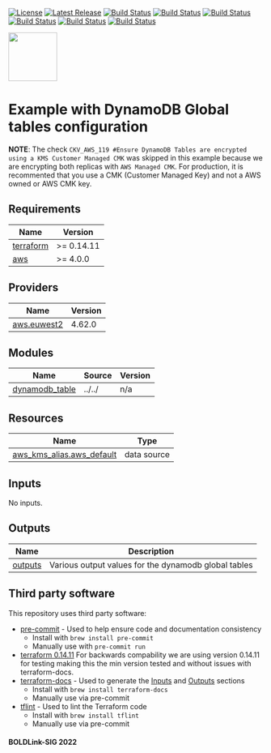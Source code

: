 [![License](https://img.shields.io/badge/License-Apache-blue.svg)](https://github.com/boldlink/terraform-aws-dynamodb/blob/main/LICENSE)
[![Latest Release](https://img.shields.io/github/release/boldlink/terraform-aws-dynamodb.svg)](https://github.com/boldlink/terraform-aws-dynamodb/releases/latest)
[![Build Status](https://github.com/boldlink/terraform-aws-dynamodb/actions/workflows/update.yaml/badge.svg)](https://github.com/boldlink/terraform-aws-dynamodb/actions)
[![Build Status](https://github.com/boldlink/terraform-aws-dynamodb/actions/workflows/release.yaml/badge.svg)](https://github.com/boldlink/terraform-aws-dynamodb/actions)
[![Build Status](https://github.com/boldlink/terraform-aws-dynamodb/actions/workflows/pre-commit.yaml/badge.svg)](https://github.com/boldlink/terraform-aws-dynamodb/actions)
[![Build Status](https://github.com/boldlink/terraform-aws-dynamodb/actions/workflows/pr-labeler.yaml/badge.svg)](https://github.com/boldlink/terraform-aws-dynamodb/actions)
[![Build Status](https://github.com/boldlink/terraform-aws-dynamodb/actions/workflows/checkov.yaml/badge.svg)](https://github.com/boldlink/terraform-aws-dynamodb/actions)
[![Build Status](https://github.com/boldlink/terraform-aws-dynamodb/actions/workflows/auto-badge.yaml/badge.svg)](https://github.com/boldlink/terraform-aws-dynamodb/actions)

[<img src="https://avatars.githubusercontent.com/u/25388280?s=200&v=4" width="96"/>](https://boldlink.io)

# Example with DynamoDB Global tables configuration

**NOTE**: The check `CKV_AWS_119 #Ensure DynamoDB Tables are encrypted using a KMS Customer Managed CMK` was skipped in this example because we are encrypting both replicas
with `AWS Managed CMK`. For production, it is recommented that you use a CMK (Customer Managed Key) and not a AWS owned or AWS CMK key.

<!-- BEGINNING OF PRE-COMMIT-TERRAFORM DOCS HOOK -->
## Requirements

| Name | Version |
|------|---------|
| <a name="requirement_terraform"></a> [terraform](#requirement\_terraform) | >= 0.14.11 |
| <a name="requirement_aws"></a> [aws](#requirement\_aws) | >= 4.0.0 |

## Providers

| Name | Version |
|------|---------|
| <a name="provider_aws.euwest2"></a> [aws.euwest2](#provider\_aws.euwest2) | 4.62.0 |

## Modules

| Name | Source | Version |
|------|--------|---------|
| <a name="module_dynamodb_table"></a> [dynamodb\_table](#module\_dynamodb\_table) | ../../ | n/a |

## Resources

| Name | Type |
|------|------|
| [aws_kms_alias.aws_default](https://registry.terraform.io/providers/hashicorp/aws/latest/docs/data-sources/kms_alias) | data source |

## Inputs

No inputs.

## Outputs

| Name | Description |
|------|-------------|
| <a name="output_outputs"></a> [outputs](#output\_outputs) | Various output values for the dynamodb global tables |
<!-- END OF PRE-COMMIT-TERRAFORM DOCS HOOK -->

## Third party software
This repository uses third party software:
* [pre-commit](https://pre-commit.com/) - Used to help ensure code and documentation consistency
  * Install with `brew install pre-commit`
  * Manually use with `pre-commit run`
* [terraform 0.14.11](https://releases.hashicorp.com/terraform/0.14.11/) For backwards compability we are using version 0.14.11 for testing making this the min version tested and without issues with terraform-docs.
* [terraform-docs](https://github.com/segmentio/terraform-docs) - Used to generate the [Inputs](#Inputs) and [Outputs](#Outputs) sections
  * Install with `brew install terraform-docs`
  * Manually use via pre-commit
* [tflint](https://github.com/terraform-linters/tflint) - Used to lint the Terraform code
  * Install with `brew install tflint`
  * Manually use via pre-commit

#### BOLDLink-SIG 2022
